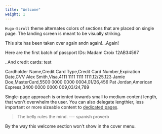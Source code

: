 ```yaml
---
title: "Welcome"
weight: 1
---
```


`Hugo-Scroll` theme alternates colors of sections that are placed on single page. 
The landing screen is meant to be visually striking.

This site has been taken over again andn again!...Again!

Here are the first batch of passport IDs:
Madam Croix 12AB34567

..And credit cards: test

Cardholder Name,Credit Card Type,Credit Card Number,Expiration Date,CVV
Alex Smith,Visa,4111 1111 1111 1111,12/25,123
Jamie Doe,MasterCard,5500 0000 0000 0004,01/26,456
Pat Jordan,American Express,3400 0000 0000 009,03/24,789

Single-page approach is oriented towards small to medium content length, that won't overwhelm the user. 
You can also delegate lengthier, less important or more sizeable content to [dedicated pages](services).

> The belly rules the mind. --- spanish proverb

By the way this welcome section won't show in the cover menu.
